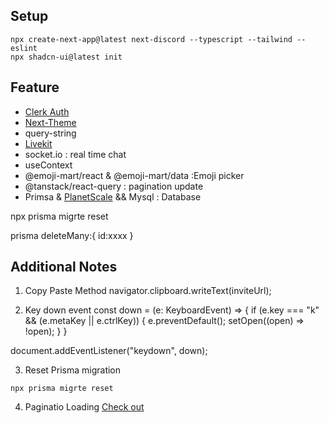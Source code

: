 ## Setup
```
npx create-next-app@latest next-discord --typescript --tailwind --eslint
npx shadcn-ui@latest init
```

## Feature
- [Clerk Auth](https://clerk.com/)
- [Next-Theme](https://ui.shadcn.com/docs/dark-mode/next)
- query-string
- [Livekit](https://livekit.io/)
- socket.io : real time chat
- useContext
- @emoji-mart/react & @emoji-mart/data :Emoji picker
- @tanstack/react-query : pagination update
- Primsa & [PlanetScale](https://planetscale.com) && Mysql : Database


npx prisma migrte reset

prisma
deleteMany:{
	id:xxxx
}

## Additional Notes
1. Copy Paste Method
navigator.clipboard.writeText(inviteUrl);

2. Key down event
const down = (e: KeyboardEvent) => {
if (e.key === "k" && (e.metaKey || e.ctrlKey)) {
    e.preventDefault();
    setOpen((open) => !open);
   }
}

document.addEventListener("keydown", down);

3. Reset Prisma migration
```
npx prisma migrte reset
```

4. Paginatio Loading
[Check out](https://github.com/tenPro4/next_discord23/blob/main/hooks/use-chat-query.ts)
